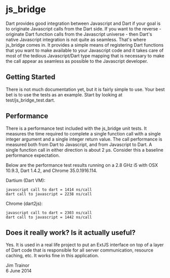 # js_bridge

Dart provides good integration between Javascript and Dart if your goal is to originate Javascript calls from the Dart side. If you want to the reverse - originate Dart function calls from the Javascript universe - then Dart's native Javascript integration is not quite as seamless. That's where js_bridge comes in. It provides a simple means of registering Dart functions that you want to make available to your Javascript code and it takes care of most of the tedious Javascript/Dart type mapping that is necessary to make the call appear as seamless as possible to the Javascript developer. 

## Getting Started

There is not much documentation yet, but it is fairly simple to use. Your best bet is to use the tests as an example. Start by looking at test/js_bridge_test.dart.

## Performance

There is a performance test included with the js_bridge unit tests. It measures the time required to complete a single function call with a single integer argument and a single integer return value. The call performance is measured both from Dart to Javascript, and from Javascript to Dart. A single function call in either direction is about 2 µs. Consider this a baseline performance expectation.

Below are the performance test results running on a 2.8 GHz i5 with OSX 10.9.3, Dart 1.4.2, and Chrome 35.0.1916.114.

Dartium (Dart VM):

    javascript call to dart = 1414 ns/call
    dart call to javascript = 2238 ns/call

Chrome (dart2js):

    javascript call to dart = 2303 ns/call
    dart call to javascript = 1442 ns/call

## Does it really work? Is it actually useful?

Yes. It is used in a real life project to put an ExtJS interface on top of a layer of Dart code that is responsible for all server communication, resource caching, etc. It works fine in this application.

Jim Trainor  
6 June 2014








